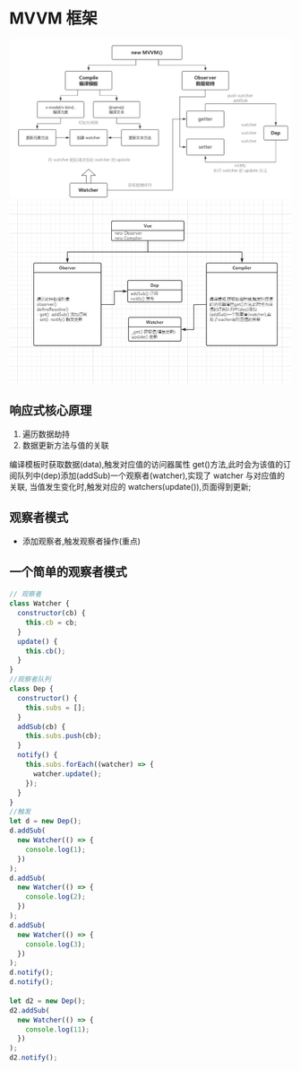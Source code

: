 # MVVM 框架

![vue](./assets/vue.png)
![vue](./assets/base.png)

## 响应式核心原理

1. 遍历数据劫持
2. 数据更新方法与值的关联

编译模板时获取数据(data),触发对应值的访问器属性 get()方法,此时会为该值的订阅队列中(dep)添加(addSub)一个观察者(watcher),实现了 watcher 与对应值的关联,
当值发生变化时,触发对应的 watchers(update()),页面得到更新;

## 观察者模式

- 添加观察者,触发观察者操作(重点)

## 一个简单的观察者模式

```js
// 观察者
class Watcher {
  constructor(cb) {
    this.cb = cb;
  }
  update() {
    this.cb();
  }
}
//观察者队列
class Dep {
  constructor() {
    this.subs = [];
  }
  addSub(cb) {
    this.subs.push(cb);
  }
  notify() {
    this.subs.forEach((watcher) => {
      watcher.update();
    });
  }
}
//触发
let d = new Dep();
d.addSub(
  new Watcher(() => {
    console.log(1);
  })
);
d.addSub(
  new Watcher(() => {
    console.log(2);
  })
);
d.addSub(
  new Watcher(() => {
    console.log(3);
  })
);
d.notify();
d.notify();

let d2 = new Dep();
d2.addSub(
  new Watcher(() => {
    console.log(11);
  })
);
d2.notify();
```
